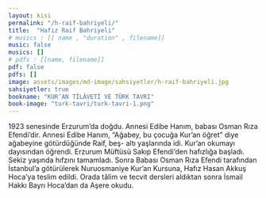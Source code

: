 ```yaml
---
layout: kisi
permalink: "/h-raif-bahriyeli/"
title:  "Hafız Raif Bahriyeli"
# musics : [[ name , "duration" , filename]]
music: false
musics: []
# pdfs : [[name, filename]]
pdf: false
pdfs: []
image: assets/images/md-image/sahsiyetler/h-raif-bahriyeli.jpg
sahsiyetler: true
bookname: "KUR’AN TİLÂVETİ VE TÜRK TAVRI"
book-image: "turk-tavri/turk-tavri-1.png"
---
```


1923 senesinde Erzurum’da doğdu. Annesi Edibe Hanım, babası Osman Rıza Efendi’dir. Annesi Edibe Hanım, “Ağabey, bu çocuğa Kur’an öğret” diye ağabeyine götürdüğünde Raif, beş- altı yaşlarında idi.
Kur’an okumayı dayısından öğrendi. Erzurum Müftüsü Sakıp Efendi’den hafızlığa başladı. Sekiz yaşında hıfzını tamamladı. Sonra Babası Osman Rıza Efendi tarafından İstanbul’a götürülerek Nuruosmaniye Kur’an Kursuna, Hafız Hasan Akkuş Hoca’ya teslim edildi. 
Orada tâlim ve tecvit dersleri aldıktan sonra İsmail Hakkı Bayrı Hoca’dan da Aşere okudu. 
